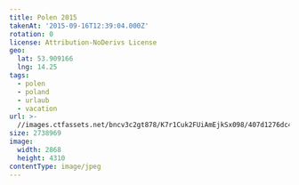 ```yaml
---
title: Polen 2015
takenAt: '2015-09-16T12:39:04.000Z'
rotation: 0
license: Attribution-NoDerivs License
geo:
  lat: 53.909166
  lng: 14.25
tags:
  - polen
  - poland
  - urlaub
  - vacation
url: >-
  //images.ctfassets.net/bncv3c2gt878/K7r1Cuk2FUiAmEjkSx098/407d1276dc4352dac76245ee9f9e8e6d/polen-2015_25957738715_o
size: 2738969
image:
  width: 2868
  height: 4310
contentType: image/jpeg
---
```


